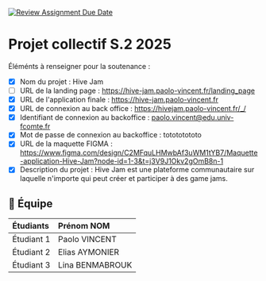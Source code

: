 [![Review Assignment Due Date](https://classroom.github.com/assets/deadline-readme-button-22041afd0340ce965d47ae6ef1cefeee28c7c493a6346c4f15d667ab976d596c.svg)](https://classroom.github.com/a/F_6McqTJ)
# Projet collectif S.2 2025

Éléménts à renseigner pour la soutenance :

- [X] Nom du projet : Hive Jam
- [ ] URL de la landing page : https://hive-jam.paolo-vincent.fr/landing_page
- [X] URL de l'application finale : https://hive-jam.paolo-vincent.fr
- [X] URL de connexion au back office : https://hivejam.paolo-vincent.fr/_/
- [X] Identifiant de connexion au backoffice : paolo.vincent@edu.univ-fcomte.fr
- [X] Mot de passe de connexion au backoffice : totototototo
- [X] URL de la maquette FIGMA : https://www.figma.com/design/C2MFquLHMwbAf3uWM1tYB7/Maquette-application-Hive-Jam?node-id=1-3&t=j3V9J1Okv2gOmB8n-1
- [X] Description du projet : Hive Jam est une plateforme communautaire sur laquelle n'importe qui peut créer et participer à des game jams.

## 🚀 Équipe

| Étudiants    | Prénom NOM  |
| :----------- | :---------- |
| Étudiant 1   | Paolo VINCENT |
| Étudiant 2   | Elias AYMONIER |
| Étudiant 3   | Lina BENMABROUK |